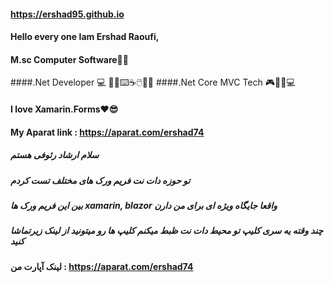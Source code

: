 #### https://ershad95.github.io
#### Hello every one Iam Ershad Raoufi,
#### M.sc Computer Software👨‍🎓
####.Net Developer 💻 👨‍💻⌨️☕🖱️🍩🍫
####.Net Core MVC Tech 🎮📱🔲💻 
#### I love Xamarin.Forms❤️😎
#### My Aparat link : https://aparat.com/ershad74

##### سلام ارشاد رئوفی هستم 
##### تو حوزه دات نت فریم ورک های مختلف تست کردم 

##### بین این فریم ورک ها *xamarin*, *blazor* واقعا جایگاه ویژه ای برای من دارن

##### چند وقته یه سری کلیپ تو محیط دات نت ظبط میکنم کلیپ ها رو میتونید از لینک زیرتماشا کنید
#### لینک آپارت من : https://aparat.com/ershad74


